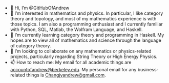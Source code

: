 - 👋 Hi, I’m @GitHubOfAndrew
- 👀 I’m interested in mathematics and physics.  In particular, I like category theory and topology, and most of my mathematics experience is with those topics.  I am also a programming enthusiast and I currently familiar with Python, SQL, Matlab, the Wolfram Language, and Haskell.
- 🌱 I’m currently learning category theory and programming in Haskell.  My hopes are to view all of mathematics and science through the language of category theory.
- 💞️ I’m looking to collaborate on any mathematics or physics-related projects, particularly regarding String Theory or High Energy Physics.
- 📫 How to reach me: My email for all academic things are accountofandrew@berkeley.edu.  My personal email for any business-related things is Changjyandrew@gmail.com.  

<!---
GitHubOfAndrew/GitHubOfAndrew is a ✨ special ✨ repository because its `README.md` (this file) appears on your GitHub profile.
You can click the Preview link to take a look at your changes.
--->
